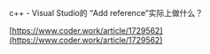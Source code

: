 
c++ - Visual Studio的 “Add reference”实际上做什么？

[https://www.coder.work/article/1729562](https://www.coder.work/article/1729562)